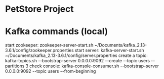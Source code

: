 # PetStore Project


# Kafka commands (local)
start zookeeper: zookeeper-server-start.sh ~/Documents/kafka_2.13-3.6.1/config/zookeeper.properties
start server: kafka-server-start.sh ~/Documents/kafka_2.13-3.6.1/config/server.properties
create a topic: kafka-topics.sh --bootstrap-server 0.0.0.0:9092 --create --topic users --partitions 3
check console: kafka-console-consumer.sh --bootstrap-server 0.0.0.0:9092 --topic users --from-beginning


